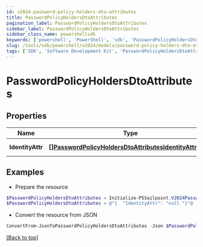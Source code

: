 ```yaml
---
id: v2024-password-policy-holders-dto-attributes
title: PasswordPolicyHoldersDtoAttributes
pagination_label: PasswordPolicyHoldersDtoAttributes
sidebar_label: PasswordPolicyHoldersDtoAttributes
sidebar_class_name: powershellsdk
keywords: ['powershell', 'PowerShell', 'sdk', 'PasswordPolicyHoldersDtoAttributes', 'V2024PasswordPolicyHoldersDtoAttributes'] 
slug: /tools/sdk/powershell/v2024/models/password-policy-holders-dto-attributes
tags: ['SDK', 'Software Development Kit', 'PasswordPolicyHoldersDtoAttributes', 'V2024PasswordPolicyHoldersDtoAttributes']
---
```



# PasswordPolicyHoldersDtoAttributes

## Properties

Name | Type | Description | Notes
------------ | ------------- | ------------- | -------------
**IdentityAttr** | [**[]PasswordPolicyHoldersDtoAttributesIdentityAttrInner**](password-policy-holders-dto-attributes-identity-attr-inner) | Attributes of PasswordPolicyHoldersDto | [optional] 

## Examples

- Prepare the resource
```powershell
$PasswordPolicyHoldersDtoAttributes = Initialize-PSSailpoint.V2024PasswordPolicyHoldersDtoAttributes  -IdentityAttr null
$PasswordPolicyHoldersDtoAttributes = @"{  "IdentityAttr": "null "}"@
```

- Convert the resource from JSON
```powershell
ConvertFrom-JsonToPasswordPolicyHoldersDtoAttributes -Json $PasswordPolicyHoldersDtoAttributes
```


[[Back to top]](#) 

